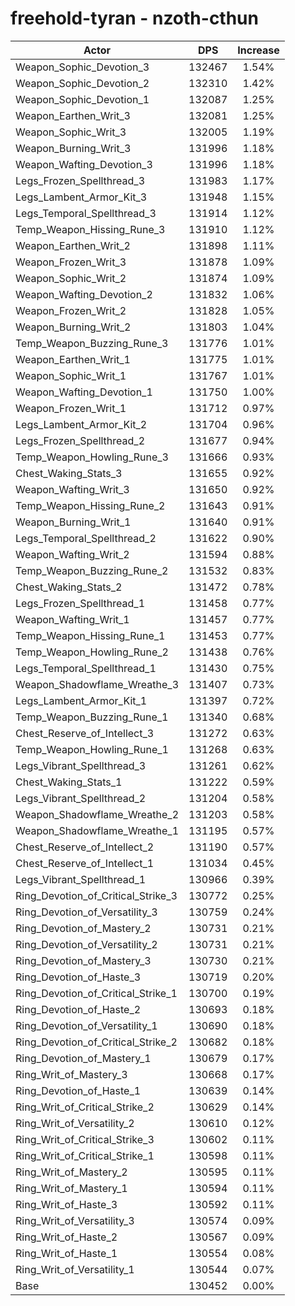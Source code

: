 # freehold-tyran - nzoth-cthun
| Actor | DPS | Increase |
|---|:---:|:---:|
|Weapon_Sophic_Devotion_3|132467|1.54%|
|Weapon_Sophic_Devotion_2|132310|1.42%|
|Weapon_Sophic_Devotion_1|132087|1.25%|
|Weapon_Earthen_Writ_3|132081|1.25%|
|Weapon_Sophic_Writ_3|132005|1.19%|
|Weapon_Burning_Writ_3|131996|1.18%|
|Weapon_Wafting_Devotion_3|131996|1.18%|
|Legs_Frozen_Spellthread_3|131983|1.17%|
|Legs_Lambent_Armor_Kit_3|131948|1.15%|
|Legs_Temporal_Spellthread_3|131914|1.12%|
|Temp_Weapon_Hissing_Rune_3|131910|1.12%|
|Weapon_Earthen_Writ_2|131898|1.11%|
|Weapon_Frozen_Writ_3|131878|1.09%|
|Weapon_Sophic_Writ_2|131874|1.09%|
|Weapon_Wafting_Devotion_2|131832|1.06%|
|Weapon_Frozen_Writ_2|131828|1.05%|
|Weapon_Burning_Writ_2|131803|1.04%|
|Temp_Weapon_Buzzing_Rune_3|131776|1.01%|
|Weapon_Earthen_Writ_1|131775|1.01%|
|Weapon_Sophic_Writ_1|131767|1.01%|
|Weapon_Wafting_Devotion_1|131750|1.00%|
|Weapon_Frozen_Writ_1|131712|0.97%|
|Legs_Lambent_Armor_Kit_2|131704|0.96%|
|Legs_Frozen_Spellthread_2|131677|0.94%|
|Temp_Weapon_Howling_Rune_3|131666|0.93%|
|Chest_Waking_Stats_3|131655|0.92%|
|Weapon_Wafting_Writ_3|131650|0.92%|
|Temp_Weapon_Hissing_Rune_2|131643|0.91%|
|Weapon_Burning_Writ_1|131640|0.91%|
|Legs_Temporal_Spellthread_2|131622|0.90%|
|Weapon_Wafting_Writ_2|131594|0.88%|
|Temp_Weapon_Buzzing_Rune_2|131532|0.83%|
|Chest_Waking_Stats_2|131472|0.78%|
|Legs_Frozen_Spellthread_1|131458|0.77%|
|Weapon_Wafting_Writ_1|131457|0.77%|
|Temp_Weapon_Hissing_Rune_1|131453|0.77%|
|Temp_Weapon_Howling_Rune_2|131438|0.76%|
|Legs_Temporal_Spellthread_1|131430|0.75%|
|Weapon_Shadowflame_Wreathe_3|131407|0.73%|
|Legs_Lambent_Armor_Kit_1|131397|0.72%|
|Temp_Weapon_Buzzing_Rune_1|131340|0.68%|
|Chest_Reserve_of_Intellect_3|131272|0.63%|
|Temp_Weapon_Howling_Rune_1|131268|0.63%|
|Legs_Vibrant_Spellthread_3|131261|0.62%|
|Chest_Waking_Stats_1|131222|0.59%|
|Legs_Vibrant_Spellthread_2|131204|0.58%|
|Weapon_Shadowflame_Wreathe_2|131203|0.58%|
|Weapon_Shadowflame_Wreathe_1|131195|0.57%|
|Chest_Reserve_of_Intellect_2|131190|0.57%|
|Chest_Reserve_of_Intellect_1|131034|0.45%|
|Legs_Vibrant_Spellthread_1|130966|0.39%|
|Ring_Devotion_of_Critical_Strike_3|130772|0.25%|
|Ring_Devotion_of_Versatility_3|130759|0.24%|
|Ring_Devotion_of_Mastery_2|130731|0.21%|
|Ring_Devotion_of_Versatility_2|130731|0.21%|
|Ring_Devotion_of_Mastery_3|130730|0.21%|
|Ring_Devotion_of_Haste_3|130719|0.20%|
|Ring_Devotion_of_Critical_Strike_1|130700|0.19%|
|Ring_Devotion_of_Haste_2|130693|0.18%|
|Ring_Devotion_of_Versatility_1|130690|0.18%|
|Ring_Devotion_of_Critical_Strike_2|130682|0.18%|
|Ring_Devotion_of_Mastery_1|130679|0.17%|
|Ring_Writ_of_Mastery_3|130668|0.17%|
|Ring_Devotion_of_Haste_1|130639|0.14%|
|Ring_Writ_of_Critical_Strike_2|130629|0.14%|
|Ring_Writ_of_Versatility_2|130610|0.12%|
|Ring_Writ_of_Critical_Strike_3|130602|0.11%|
|Ring_Writ_of_Critical_Strike_1|130598|0.11%|
|Ring_Writ_of_Mastery_2|130595|0.11%|
|Ring_Writ_of_Mastery_1|130594|0.11%|
|Ring_Writ_of_Haste_3|130592|0.11%|
|Ring_Writ_of_Versatility_3|130574|0.09%|
|Ring_Writ_of_Haste_2|130567|0.09%|
|Ring_Writ_of_Haste_1|130554|0.08%|
|Ring_Writ_of_Versatility_1|130544|0.07%|
|Base|130452|0.00%|
